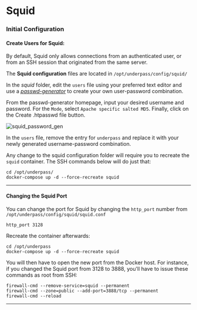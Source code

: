 # Squid

### Initial Configuration

#### Create Users for Squid:

By default, Squid only allows connections from an authenticated user, or from an SSH session that originated from the same server.

The **Squid configuration** files are located in `/opt/underpass/config/squid/`

In the _squid_ folder, edit the `users` file using your preferred text editor and use a [_passwd-generator_](https://hostingcanada.org/htpasswd-generator/) to create your own user-password combination.

From the passwd-generator homepage, input your desired username and password. For the `Mode`, select `Apache specific salted MD5`. Finally, click on the Create .htpasswd file button.

![squid_password_gen](https://user-images.githubusercontent.com/9207205/93942673-78e3b500-fd63-11ea-969f-ebfd3b880abd.png)

In the `users` file, remove the entry for `underpass` and replace it with your newly generated username-password combination.

Any change to the squid configuration folder will require you to recreate the `squid` container. The SSH commands below will do just that:
```
cd /opt/underpass/
docker-compose up -d --force-recreate squid
```

***

#### Changing the Squid Port

You can change the port for Squid by changing the `http_port` number from `/opt/underpass/config/squid/squid.conf`
```
http_port 3128
```

Recreate the container afterwards:
```
cd /opt/underpass
docker-compose up -d --force-recreate squid
```

You will then have to open the new port from the Docker host. For instance, if you changed the Squid port from 3128 to 3888, you'll have to issue these commands as root from SSH:
```
firewall-cmd --remove-service=squid --permanent
firewall-cmd --zone=public --add-port=3888/tcp --permanent
firewall-cmd --reload
```

***